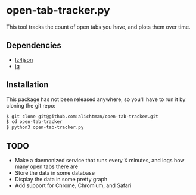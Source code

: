 # open-tab-tracker.py

This tool tracks the count of open tabs you have, and plots them over time.

## Dependencies

-   [lz4json](https://github.com/andikleen/lz4json)
-   [jq](https://github.com/jqlang/jq)

## Installation

This package has not been released anywhere, so you'll have to run it by cloning the git repo:

```bash
$ git clone git@github.com:alichtman/open-tab-tracker.git
$ cd open-tab-tracker
$ python3 open-tab-tracker.py
```

## TODO

-   Make a daemonized service that runs every X minutes, and logs how many open tabs there are
-   Store the data in some database
-   Display the data in some pretty graph
-   Add support for Chrome, Chromium, and Safari
